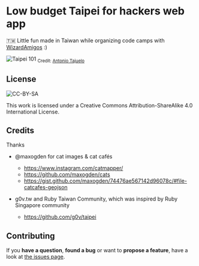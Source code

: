 # Low budget Taipei for hackers web app

🇹🇼 Little fun made in Taiwan while organizing code camps with [WizardAmigos](http://app.wizardamigos.com) :) 

![Taipei 101](https://farm3.staticflickr.com/2839/11467975375_b5285ed9ab_z.jpg)
<sub>Credit: <a href="https://flic.kr/p/itonxn" target="_blank">Antonio Tajuelo</a>


## License

![CC-BY-SA](https://raw.githubusercontent.com/g0v/taipei/master/images/CC-BY-SA.png)

This work is licensed under a Creative Commons Attribution-ShareAlike 4.0 International License.

## Credits

Thanks 

* @maxogden for cat images & cat cafés
  * https://www.instagram.com/catmapper/
  * https://github.com/maxogden/cats
  * https://gist.github.com/maxogden/74476ae567142d96078c/#file-catcafes-geojson

* g0v.tw and Ruby Taiwan Community, which was inspired by Ruby Singapore community
  * https://github.com/g0v/taipei
  
## Contributing

If you **have a question**, **found a bug** or want to **propose a feature**, have a look at [the issues page](https://github.com/ninabreznik/HackerGuide/issues).

